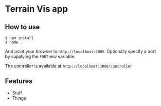 
# Terrain Vis app

## How to use

```
$ npm install
$ node .
```

And point your browser to `http://localhost:3000`. Optionally specify
a port by supplying the `PORT` env variable.

The controller is available at `http://localhost:3000/controller`

## Features

- Stuff
- Things
